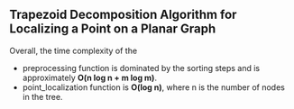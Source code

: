 ##  Trapezoid Decomposition Algorithm for Localizing a Point on a Planar Graph

Overall, the time complexity of the 
* preprocessing function is dominated by the sorting steps and is approximately **O(n log n + m log m)**.
* point_localization function is **O(log n)**, where n is the number of nodes in the tree.

